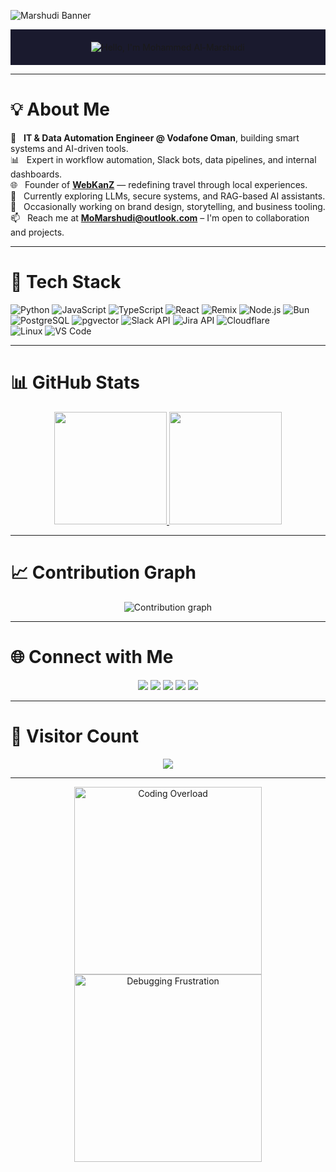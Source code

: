 ![Marshudi Banner](https://user-images.githubusercontent.com/74038190/225813708-98b745f2-7d22-48cf-9150-083f1b00d6c9.gif)

<div align="center" style="background-color:#1a1a2e; padding: 20px;">
  <img src="https://readme-typing-svg.herokuapp.com?font=Ubuntu&weight=700&size=30&pause=1000&color=89dceb&background=1a1a2e00&center=true&width=500&height=75&lines=Hi%F0%9F%91%8B%2C+I'm+Mohammed+Al-Marshudi;IT+%26+Data+Automation+Engineer;Cybersecurity+%7C+Slack+%7C+Jira+%7C+Web" alt="Hello, I'm Mohammed Al-Marshudi">
</div>

---


# 💡 About Me

🔧 &nbsp; **IT & Data Automation Engineer @ Vodafone Oman**, building smart systems and AI-driven tools.\
📊 &nbsp; Expert in workflow automation, Slack bots, data pipelines, and internal dashboards.\
🌐 &nbsp; Founder of [**WebKanZ**](https://webkanz.com) — redefining travel through local experiences.\
🧠 &nbsp; Currently exploring LLMs, secure systems, and RAG-based AI assistants.\
🎨 &nbsp; Occasionally working on brand design, storytelling, and business tooling.\
📫 &nbsp; Reach me at **MoMarshudi@outlook.com** – I'm open to collaboration and projects.

---

# 🧰 Tech Stack

![Python](https://img.shields.io/badge/-Python-1e1e2e?style=flat&logo=python&logoColor=89dceb)
![JavaScript](https://img.shields.io/badge/-JavaScript-1e1e2e?style=flat&logo=javascript&logoColor=facc15)
![TypeScript](https://img.shields.io/badge/-TypeScript-1e1e2e?style=flat&logo=typescript&logoColor=00acc1)
![React](https://img.shields.io/badge/-React-1e1e2e?style=flat&logo=react&logoColor=61dafb)
![Remix](https://img.shields.io/badge/-Remix-1e1e2e?style=flat&logo=remix&logoColor=white)
![Node.js](https://img.shields.io/badge/-Node.js-1e1e2e?style=flat&logo=node.js&logoColor=7fc728)
![Bun](https://img.shields.io/badge/-Bun-1e1e2e?style=flat&logo=bun&logoColor=white)\
![PostgreSQL](https://img.shields.io/badge/-PostgreSQL-1e1e2e?style=flat&logo=postgresql&logoColor=336791)
![pgvector](https://img.shields.io/badge/-pgvector-1e1e2e?style=flat&logoColor=white)
![Slack API](https://img.shields.io/badge/-Slack%20API-1e1e2e?style=flat&logo=slack&logoColor=4a154b)
![Jira API](https://img.shields.io/badge/-Jira%20API-1e1e2e?style=flat&logo=jira&logoColor=0052cc)
![Cloudflare](https://img.shields.io/badge/-Cloudflare-1e1e2e?style=flat&logo=cloudflare&logoColor=f38020)\
![Linux](https://img.shields.io/badge/-Linux-1e1e2e?style=flat&logo=linux&logoColor=white)
![VS Code](https://img.shields.io/badge/-VS%20Code-1e1e2e?style=flat&logo=visual-studio-code&logoColor=007acc)

---

# 📊 GitHub Stats

<p align="center">
  <a href="https://github.com/Marshudi">
    <img height="180em" src="https://github-readme-stats-eight-theta.vercel.app/api?username=Marshudi&show_icons=true&theme=nightowl&include_all_commits=true&count_private=true" />
    <img height="180em" src="https://github-readme-stats-eight-theta.vercel.app/api/top-langs/?username=Marshudi&layout=compact&theme=nightowl&hide_border=true" />

  </a>
</p>

---

# 📈 Contribution Graph

<p align="center">
  <picture>
    <source media="(prefers-color-scheme: dark)" srcset="https://github-readme-activity-graph.vercel.app/graph?username=Marshudi&theme=nightowl&hide_border=true&bg_color=1e1e2e&color=cdd6f4&title_color=cba6f7&line=89dceb&point=b4befe&area=true&area_color=89dceb" />
    <source media="(prefers-color-scheme: light)" srcset="https://github-readme-activity-graph.vercel.app/graph?username=Marshudi&theme=dracula&hide_border=true&bg_color=ffffff&color=4c4f69&title_color=8839ef&line=04a5e5&point=7287fd&area=true&area_color=04a5e5" />
    <img alt="Contribution graph" src="https://github-readme-activity-graph.vercel.app/graph?username=Marshudi&theme=nightowl&hide_border=true" />
  </picture>
</p>

---



# 🌐 Connect with Me

<p align="center">
  <a href="https://marshudi.com"><img src="https://img.shields.io/badge/-marshudi.com-1e1e2e?style=flat-square&logo=Google-Chrome&logoColor=89dceb" /></a>
  <a href="https://linkedin.com/in/momarshudi"><img src="https://img.shields.io/badge/-LinkedIn-1e1e2e?style=flat-square&logo=Linkedin&logoColor=0A66C2" /></a>
  <a href="mailto:MoMarshudi@outlook.com"><img src="https://img.shields.io/badge/-Email-1e1e2e?style=flat-square&logo=Gmail&logoColor=EA4335" /></a>
  <a href="https://instagram.com/eMarshudi"><img src="https://img.shields.io/badge/-Instagram-1e1e2e?style=flat-square&logo=Instagram&logoColor=E4405F" /></a>
  <a href="https://x.com/eMarshudi"><img src="https://img.shields.io/badge/-Twitter(X)-1e1e2e?style=flat-square&logo=Twitter&logoColor=1DA1F2" /></a>
</p>

---

# 🔢 Visitor Count

<p align="center">
  <img src="https://profile-counter.glitch.me/Marshudi/count.svg" />
</p>

---

<div align="center">
  <img src="https://media.giphy.com/media/LmNwrBhejkK9EFP504/giphy.gif" alt="Coding Overload" width="300" />
  <img src="https://media.giphy.com/media/9J7tdYltWyXIY/giphy.gif" alt="Debugging Frustration" width="300" />
</div>

